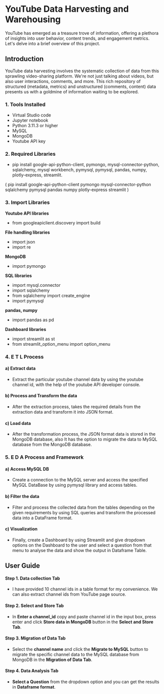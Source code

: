# YouTube Data Harvesting and Warehousing

YouTube has emerged as a treasure trove of information, offering a plethora of insights into user behavior, content trends, and engagement metrics. Let's delve into a brief overview of this project.

## Introduction

YouTube data harvesting involves the systematic collection of data from this sprawling video-sharing platform. We're not just talking about videos, but also user interactions, comments, and more. This rich repository of structured (metadata, metrics) and unstructured (comments, content) data presents us with a goldmine of information waiting to be explored.

### 1. Tools Installed

* Virtual Studio code
* Jupyter notebook
* Python 3.11.3 or higher
* MySQL
* MongoDB
* Youtube API key

### 2. Required Libraries

* pip install google-api-python-client, pymongo, mysql-connector-python, sqlalchemy, mysql workbench, pymysql, pymysql, pandas, numpy, 
  plotly-express, streamlit.
  
 ( pip install google-api-python-client pymongo mysql-connector-python sqlalchemy pymysql pandas numpy plotly-express streamlit )
 
### 3. Import Libraries

**Youtube API libraries**
* from googleapiclient.discovery import build

**File handling libraries**
* import json
* import re

**MongoDB**
* import pymongo

**SQL libraries**
* import mysql.connector
* import sqlalchemy
* from sqlalchemy import create_engine
* import pymysql

**pandas, numpy**
* import pandas as pd

**Dashboard libraries**
* import streamlit as st
* from streamlit_option_menu import option_menu

### 4. E T L Process

#### a) Extract data

* Extract the particular youtube channel data by using the youtube channel id, with the help of the youtube API developer console.

#### b) Process and Transform the data

* After the extraction process, takes the required details from the extraction data and transform it into JSON format.

#### c) Load  data 

* After the transformation process, the JSON format data is stored in the MongoDB database, also It has the option to migrate the data to MySQL database from the MongoDB database.

### 5. E D A Process and Framework

#### a) Access MySQL DB 

* Create a connection to the MySQL server and access the specified MySQL DataBase by using pymysql library and access tables.

#### b) Filter the data

* Filter and process the collected data from the tables depending on the given requirements by using SQL queries and transform the processed data into a DataFrame format.

#### c) Visualization 

* Finally, create a Dashboard by using Streamlit and give dropdown options on the Dashboard to the user and select a question from that menu to analyse the data and show the output in Dataframe Table.


## User Guide

#### Step 1. Data collection Tab

* I have provided 10 channel ids in a table format for my convenience. We can also extract channel ids from YouTube page source.

#### Step 2. Select and Store Tab

* In **Enter a channel_id** copy and paste channel id in the input box, press enter and click **Store data in MongoDB** button in the **Select and Store Tab**.

#### Step 3. Migration of Data Tab

* Select the **channel name** and click the **Migrate to MySQL** button to migrate the specific channel data to the MySQL database from MongoDB in the **Migration of Data Tab**.

#### Step 4. Data Analysis Tab

* **Select a Question** from the dropdown option and you can get the results in **Dataframe format**.

